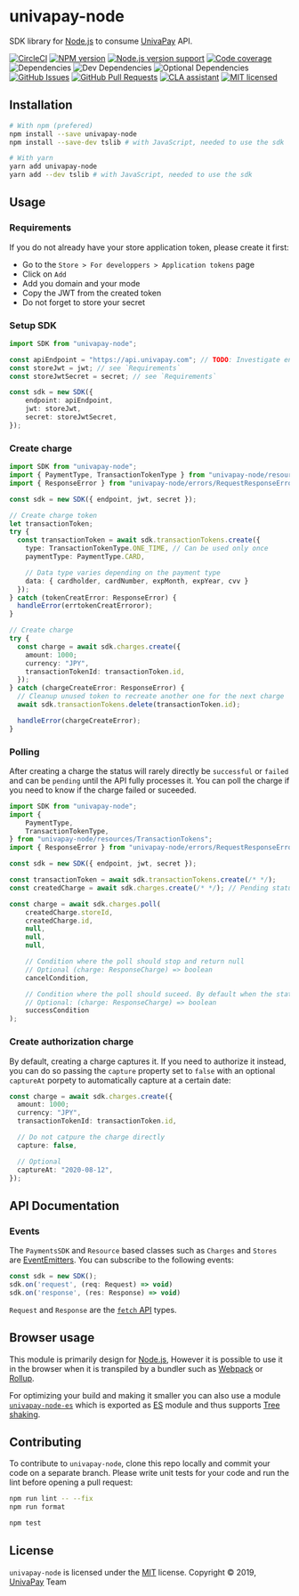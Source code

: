 [node]: https://nodejs.org/
[npm]: https://www.npmjs.com/
[yarn]: https://yarnpkg.com/
[webpack]: https://webpack.js.org/
[rollup]: https://rollupjs.org/
[circle-ci-url]: https://circleci.com/gh/univapay/univapay-node/tree/master
[univapay-url]: https://univapay.com/
[npm-url]: https://www.npmjs.com/package/univapay-node
[github-url]: https://github.com/univapay/univapay-node/
[github-issues-url]: https://github.com/univapay/univapay-node/issues
[github-pr-url]: https://github.com/univapay/univapay-node/pulls
[coveralls-url]: https://coveralls.io/github/univapay/univapay-node?branch=master
[license-url]: https://github.com/univapay/univapay-node/blob/master/LICENSE
[cla-url]: https://cla-assistant.io/univapay/univapay-node
[es-module-url]: https://npmjs.com/package/univapay-node-es
[es-url]: http://www.ecma-international.org/ecma-262/6.0/
[tree-url]: https://developer.mozilla.org/en-US/docs/Glossary/Tree_shaking
[shield-circle-ci]: https://circleci.com/gh/univapay/univapay-node/tree/master.svg?style=svg
[shield-node]: https://img.shields.io/node/v/univapay-node.svg
[shield-npm]: https://img.shields.io/npm/v/univapay-node.svg
[shield-downloads]: https://img.shields.io/npm/dm/univapay-node.svg
[shield-license]: https://img.shields.io/npm/l/univapay-node.svg
[shield-dependencies]: https://img.shields.io/david/univapay/univapay-node.svg
[shield-devdependencies]: https://img.shields.io/david/dev/univapay/univapay-node.svg
[shield-optionaldependencies]: https://img.shields.io/david/optional/univapay/univapay-node.svg
[shield-coverage]: https://coveralls.io/repos/github/univapay/univapay-node/badge.svg?branch=master
[shield-issues]: https://img.shields.io/github/issues/univapay/univapay-node.svg
[shield-pullrequests]: https://img.shields.io/github/issues-pr/univapay/univapay-node.svg
[shield-cla]: https://cla-assistant.io/readme/badge/univapay/univapay-node

# univapay-node

SDK library for [Node.js][node] to consume [UnivaPay][univapay-url] API.

[![CircleCI][shield-circle-ci]][circle-ci-url]
[![NPM version][shield-npm]][npm-url]
[![Node.js version support][shield-node]][node]
[![Code coverage][shield-coverage]][coveralls-url]
![Dependencies][shield-dependencies]
![Dev Dependencies][shield-devdependencies]
![Optional Dependencies][shield-optionaldependencies]
[![GitHub Issues][shield-issues]][github-issues-url]
[![GitHub Pull Requests][shield-pullrequests]][github-pr-url]
[![CLA assistant][shield-cla]][cla-url]
[![MIT licensed][shield-license]][license-url]

## Installation

```bash
# With npm (prefered)
npm install --save univapay-node
npm install --save-dev tslib # with JavaScript, needed to use the sdk

# With yarn
yarn add univapay-node
yarn add --dev tslib # with JavaScript, needed to use the sdk
```

## Usage

### Requirements

If you do not already have your store application token, please create it first:

-   Go to the `Store > For developpers > Application tokens` page
-   Click on `Add`
-   Add you domain and your mode
-   Copy the JWT from the created token
-   Do not forget to store your secret

### Setup SDK

```typescript
import SDK from "univapay-node";

const apiEndpoint = "https://api.univapay.com"; // TODO: Investigate env variable
const storeJwt = jwt; // see `Requirements`
const storeJwtSecret = secret; // see `Requirements`

const sdk = new SDK({
    endpoint: apiEndpoint,
    jwt: storeJwt,
    secret: storeJwtSecret,
});
```

### Create charge

```typescript
import SDK from "univapay-node";
import { PaymentType, TransactionTokenType } from "univapay-node/resources/TransactionTokens";
import { ResponseError } from "univapay-node/errors/RequestResponseError";

const sdk = new SDK({ endpoint, jwt, secret });

// Create charge token
let transactionToken;
try {
  const transactionToken = await sdk.transactionTokens.create({
    type: TransactionTokenType.ONE_TIME, // Can be used only once
    paymentType: PaymentType.CARD,

    // Data type varies depending on the payment type
    data: { cardholder, cardNumber, expMonth, expYear, cvv }
  });
} catch (tokenCreatError: ResponseError) {
  handleError(errtokenCreatErroror);
}

// Create charge
try {
  const charge = await sdk.charges.create({
    amount: 1000;
    currency: "JPY",
    transactionTokenId: transactionToken.id,
  });
} catch (chargeCreateError: ResponseError) {
  // Cleanup unused token to recreate another one for the next charge
  await sdk.transactionTokens.delete(transactionToken.id);

  handleError(chargeCreateError);
}
```

### Polling

After creating a charge the status will rarely directly be `successful` or `failed` and can be `pending` until the API fully processes it. You can poll the charge if you need to know if the charge failed or suceeded.

```typescript
import SDK from "univapay-node";
import {
    PaymentType,
    TransactionTokenType,
} from "univapay-node/resources/TransactionTokens";
import { ResponseError } from "univapay-node/errors/RequestResponseError";

const sdk = new SDK({ endpoint, jwt, secret });

const transactionToken = await sdk.transactionTokens.create(/* */);
const createdCharge = await sdk.charges.create(/* */); // Pending status

const charge = await sdk.charges.poll(
    createdCharge.storeId,
    createdCharge.id,
    null,
    null,
    null,

    // Condition where the poll should stop and return null
    // Optional (charge: ResponseCharge) => boolean
    cancelCondition,

    // Condition where the poll should suceed. By default when the status is not Pending.
    // Optional: (charge: ResponseCharge) => boolean
    successCondition
);
```

### Create authorization charge

By default, creating a charge captures it. If you need to authorize it instead, you can do so passing the `capture` property set to `false` with an optional `captureAt` porpety to automatically capture at a certain date:

```typescript
const charge = await sdk.charges.create({
  amount: 1000;
  currency: "JPY",
  transactionTokenId: transactionToken.id,

  // Do not catpure the charge directly
  capture: false,

  // Optional
  captureAt: "2020-08-12",
});
```

## API Documentation

### Events

The `PaymentsSDK` and `Resource` based classes such as `Charges` and `Stores` are [EventEmitters](https://nodejs.org/api/events.html). You can subscribe to the following events:

```javascript
const sdk = new SDK();
sdk.on('request', (req: Request) => void)
sdk.on('response', (res: Response) => void)
```

`Request` and `Response` are the [`fetch` API](https://developer.mozilla.org/en-US/docs/Web/API/Fetch_API) types.

## Browser usage

This module is primarily design for [Node.js][node], However it is possible
to use it in the browser when it is transpiled by a bundler such as [Webpack][webpack] or [Rollup][rollup].

For optimizing your build and making it smaller you can also use a module [`univapay-node-es`][es-module-url] which is exported
as [ES][es-url] module and thus supports [Tree shaking][tree-url].

## Contributing

To contribute to `univapay-node`, clone this repo locally and commit your code on a separate branch. Please write unit tests for your code
and run the lint before opening a pull request:

```bash
npm run lint -- --fix
npm run format

npm test
```

## License

`univapay-node` is licensed under the [MIT][license-url] license.
Copyright &copy; 2019, [UnivaPay][univapay-url] Team
